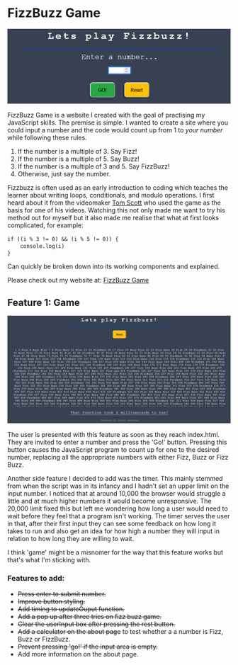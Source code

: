 # FizzBuzz Game

![Image of FizzBuzz Game main page](assets/images/readme%20images/intoimage.png)

FizzBuzz Game is a website I created with the goal of practising my JavaScript skills. The premise is simple. I wanted to create a site where you could input a number and the code would count up from 1 to *your number* while following these rules.

1. If the number is a multiple of 3. Say Fizz!
2. If the number is a multiple of 5. Say Buzz!
3. If the number is a multiple of 3 and 5. Say FizzBuzz!
4. Otherwise, just say the number.

Fizzbuzz is often used as an early introduction to coding which teaches the learner about writing loops, conditionals, and modulo operations. I first heard about it from the videomaker [Tom Scott](https://www.youtube.com/watch?v=QPZ0pIK_wsc) who used the game as the basis for one of his videos. Watching this not only made me want to try his method out for myself but it also made me realise that what at first looks complicated, for example: 

```
if ((i % 3 != 0) && (i % 5 != 0)) {
    console.log(i)
}
```

Can quickly be broken down into its working components and explained. 

Please check out my website at: [FizzBuzz Game](https://code-dearman.github.io/FizzBuzz-Game/)

## Feature 1: Game

![Game play image](assets/images/readme%20images/gameplay.png)

The user is presented with this feature as soon as they reach index.html. They are invited to enter a number and press the 'Go!' button. Pressing this button causes the JavaScript program to count up for one to the desired number, replacing all the appropriate numbers with either Fizz, Buzz or Fizz Buzz.

Another side feature I decided to add was the timer. This mainly stemmed from when the script was in its infancy and I hadn't set an upper limit on the input number. I noticed that at around 10,000 the browser would struggle a little and at much higher numbers it would become unresponsive. The 20,000 limit fixed this but left me wondering how long a user would need to wait before they feel that a program isn't working. The timer serves the user in that, after their first input they can see some feedback on how long it takes to run and also get an idea for how high a number they will input in relation to how long they are willing to wait.

I think 'game' might be a misnomer for the way that this feature works but that's what I'm sticking with.
### Features to add:
- ~~Press enter to submit number.~~
- ~~Improve button styling.~~
- ~~Add timing to updateOuput function.~~
- ~~Add a pop up after three tries on fizz buzz game.~~
- ~~Clear the userInput box after pressing the rest button.~~
- ~~Add a calculator on the about page~~ to test whether a a number is Fizz, Buzz or FizzBuzz.
- ~~Prevent pressing 'go!' if the input area is empty.~~
 - Add more information on the about page.

